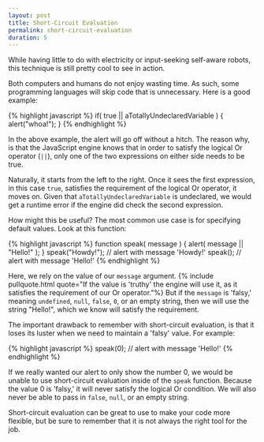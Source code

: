 ```yaml
---
layout: post
title: Short-Circuit Evaluation
permalink: short-circuit-evaluation
duration: 5
---
```


While having little to do with electricity or input-seeking self-aware robots, this technique is still pretty cool to see in action.

Both computers and humans do not enjoy wasting time. As such, some programming languages will skip code that is unnecessary. Here is a good example:

{% highlight javascript %}
if( true || aTotallyUndeclaredVariable ) {
  alert("whoa!");
}
{% endhighlight %}

In the above example, the alert will go off without a hitch. The reason why, is that the JavaScript engine knows that in order to satisfy the logical Or operator (`||`), only one of the two expressions on either side needs to be true. 

Naturally, it starts from the left to the right. Once it sees the first expression, in this case `true`, satisfies the requirement of the logical Or operator, it moves on. Given that `aTotallyUndeclaredVariable` is undeclared, we would get a runtime error if the engine did check the second expression.

How might this be useful? The most common use case is for specifying default values. Look at this function:

{% highlight javascript %}
function speak( message ) {
  alert( message || "Hello!" );
}
speak("Howdy!"); // alert with message 'Howdy!'
speak(); // alert with message 'Hello!'
{% endhighlight %}

Here, we rely on the value of our `message` argument. {% include pullquote.html quote="If the value is 'truthy' the engine will use it, as it satisfies the requirement of our Or operator."%} But if the `message` is 'falsy,' meaning `undefined`, `null`, `false`, `0`, or an empty string, then we will use the string "Hello!", which we know will satisfy the requirement.


The important drawback to remember with short-circuit evaluation, is that it loses its luster when we need to maintain a 'falsy' value. For example:

{% highlight javascript %}
speak(0); // alert with message 'Hello!'
{% endhighlight %}

If we really wanted our alert to only show the number 0, we would be unable to use short-circuit evaluation inside of the `speak` function. Because the value 0 is 'falsy,' it will never satisfy the logical Or condition. We will also never be able to pass in `false`, `null`, or an empty string.


Short-circuit evaluation can be great to use to make your code more flexible, but be sure to remember that it is not always the right tool for the job.
